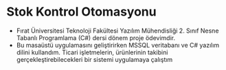 # Stok Kontrol Otomasyonu

- Fırat Üniversitesi Teknoloji Fakültesi Yazılım Mühendisliği 2. Sınıf Nesne Tabanlı Programlama (C#) dersi dönem proje ödevimdir.<br>
- Bu masaüstü uygulamasını geliştirirken MSSQL veritabanı ve C# yazılım dilini kullandım. Ticari işletmelerin, ürünlerinin takibini gerçekleştirebilecekleri bir sistemi uygulamaya çalıştım  
